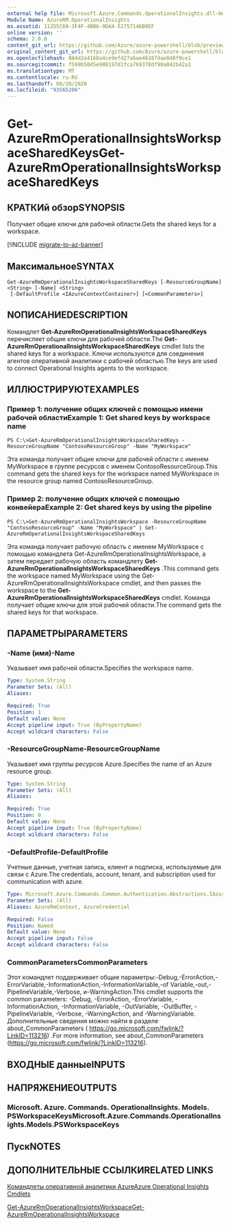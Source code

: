 ```yaml
---
external help file: Microsoft.Azure.Commands.OperationalInsights.dll-Help.xml
Module Name: AzureRM.OperationalInsights
ms.assetid: 112D5C69-3F4F-4BB6-9DA4-52757146B0EF
online version: ''
schema: 2.0.0
content_git_url: https://github.com/Azure/azure-powershell/blob/preview/src/ResourceManager/OperationalInsights/Commands.OperationalInsights/help/Get-AzureRmOperationalInsightsWorkspaceSharedKeys.md
original_content_git_url: https://github.com/Azure/azure-powershell/blob/preview/src/ResourceManager/OperationalInsights/Commands.OperationalInsights/help/Get-AzureRmOperationalInsightsWorkspaceSharedKeys.md
ms.openlocfilehash: 884d2a4168a4ce9efd27a6ae46387dae048f9ce1
ms.sourcegitcommit: f599b50d5e980197d1fca769378df90a842b42a1
ms.translationtype: MT
ms.contentlocale: ru-RU
ms.lasthandoff: 08/20/2020
ms.locfileid: "93565206"
---
```

# <span data-ttu-id="4a714-101">Get-AzureRmOperationalInsightsWorkspaceSharedKeys</span><span class="sxs-lookup"><span data-stu-id="4a714-101">Get-AzureRmOperationalInsightsWorkspaceSharedKeys</span></span>

## <span data-ttu-id="4a714-102">КРАТКИй обзор</span><span class="sxs-lookup"><span data-stu-id="4a714-102">SYNOPSIS</span></span>
<span data-ttu-id="4a714-103">Получает общие ключи для рабочей области.</span><span class="sxs-lookup"><span data-stu-id="4a714-103">Gets the shared keys for a workspace.</span></span>

[!INCLUDE [migrate-to-az-banner](../../includes/migrate-to-az-banner.md)]

## <span data-ttu-id="4a714-104">Максимальное</span><span class="sxs-lookup"><span data-stu-id="4a714-104">SYNTAX</span></span>

```
Get-AzureRmOperationalInsightsWorkspaceSharedKeys [-ResourceGroupName] <String> [-Name] <String>
 [-DefaultProfile <IAzureContextContainer>] [<CommonParameters>]
```

## <span data-ttu-id="4a714-105">NОПИСАНИЕ</span><span class="sxs-lookup"><span data-stu-id="4a714-105">DESCRIPTION</span></span>
<span data-ttu-id="4a714-106">Командлет **Get-AzureRmOperationalInsightsWorkspaceSharedKeys** перечисляет общие ключи для рабочей области.</span><span class="sxs-lookup"><span data-stu-id="4a714-106">The **Get-AzureRmOperationalInsightsWorkspaceSharedKeys** cmdlet lists the shared keys for a workspace.</span></span>
<span data-ttu-id="4a714-107">Ключи используются для соединения агентов оперативной аналитики с рабочей областью.</span><span class="sxs-lookup"><span data-stu-id="4a714-107">The keys are used to connect Operational Insights agents to the workspace.</span></span>

## <span data-ttu-id="4a714-108">ИЛЛЮСТРИРУЮТ</span><span class="sxs-lookup"><span data-stu-id="4a714-108">EXAMPLES</span></span>

### <span data-ttu-id="4a714-109">Пример 1: получение общих ключей с помощью имени рабочей области</span><span class="sxs-lookup"><span data-stu-id="4a714-109">Example 1: Get shared keys by workspace name</span></span>
```
PS C:\>Get-AzureRmOperationalInsightsWorkspaceSharedKeys -ResourceGroupName "ContosoResourceGroup" -Name "MyWorkspace"
```

<span data-ttu-id="4a714-110">Эта команда получает общие ключи для рабочей области с именем MyWorkspace в группе ресурсов с именем ContosoResourceGroup.</span><span class="sxs-lookup"><span data-stu-id="4a714-110">This command gets the shared keys for the workspace named MyWorkspace in the resource group named ContosoResourceGroup.</span></span>

### <span data-ttu-id="4a714-111">Пример 2: получение общих ключей с помощью конвейера</span><span class="sxs-lookup"><span data-stu-id="4a714-111">Example 2: Get shared keys by using the pipeline</span></span>
```
PS C:\>Get-AzureRmOperationalInsightsWorkspace -ResourceGroupName "ContosoResourceGroup" -Name "MyWorkspace" | Get-AzureRmOperationalInsightsWorkspaceSharedKeys
```

<span data-ttu-id="4a714-112">Эта команда получает рабочую область с именем MyWorkspace с помощью командлета Get-AzureRmOperationalInsightsWorkspace, а затем передает рабочую область командлету **Get-AzureRmOperationalInsightsWorkspaceSharedKeys** .</span><span class="sxs-lookup"><span data-stu-id="4a714-112">This command gets the workspace named MyWorkspace using the Get-AzureRmOperationalInsightsWorkspace cmdlet, and then passes the workspace to the **Get-AzureRmOperationalInsightsWorkspaceSharedKeys** cmdlet.</span></span>
<span data-ttu-id="4a714-113">Команда получает общие ключи для этой рабочей области.</span><span class="sxs-lookup"><span data-stu-id="4a714-113">The command gets the shared keys for that workspace.</span></span>

## <span data-ttu-id="4a714-114">ПАРАМЕТРЫ</span><span class="sxs-lookup"><span data-stu-id="4a714-114">PARAMETERS</span></span>

### <span data-ttu-id="4a714-115">-Name (имя)</span><span class="sxs-lookup"><span data-stu-id="4a714-115">-Name</span></span>
<span data-ttu-id="4a714-116">Указывает имя рабочей области.</span><span class="sxs-lookup"><span data-stu-id="4a714-116">Specifies the workspace name.</span></span>

```yaml
Type: System.String
Parameter Sets: (All)
Aliases: 

Required: True
Position: 1
Default value: None
Accept pipeline input: True (ByPropertyName)
Accept wildcard characters: False
```

### <span data-ttu-id="4a714-117">-ResourceGroupName</span><span class="sxs-lookup"><span data-stu-id="4a714-117">-ResourceGroupName</span></span>
<span data-ttu-id="4a714-118">Указывает имя группы ресурсов Azure.</span><span class="sxs-lookup"><span data-stu-id="4a714-118">Specifies the name of an Azure resource group.</span></span>

```yaml
Type: System.String
Parameter Sets: (All)
Aliases: 

Required: True
Position: 0
Default value: None
Accept pipeline input: True (ByPropertyName)
Accept wildcard characters: False
```

### <span data-ttu-id="4a714-119">-DefaultProfile</span><span class="sxs-lookup"><span data-stu-id="4a714-119">-DefaultProfile</span></span>
<span data-ttu-id="4a714-120">Учетные данные, учетная запись, клиент и подписка, используемые для связи с Azure.</span><span class="sxs-lookup"><span data-stu-id="4a714-120">The credentials, account, tenant, and subscription used for communication with azure.</span></span>

```yaml
Type: Microsoft.Azure.Commands.Common.Authentication.Abstractions.IAzureContextContainer
Parameter Sets: (All)
Aliases: AzureRmContext, AzureCredential

Required: False
Position: Named
Default value: None
Accept pipeline input: False
Accept wildcard characters: False
```

### <span data-ttu-id="4a714-121">CommonParameters</span><span class="sxs-lookup"><span data-stu-id="4a714-121">CommonParameters</span></span>
<span data-ttu-id="4a714-122">Этот командлет поддерживает общие параметры:-Debug,-ErrorAction,-ErrorVariable,-InformationAction,-InformationVariable,-of Variable,-out,-PipelineVariable,-Verbose, и-WarningAction.</span><span class="sxs-lookup"><span data-stu-id="4a714-122">This cmdlet supports the common parameters: -Debug, -ErrorAction, -ErrorVariable, -InformationAction, -InformationVariable, -OutVariable, -OutBuffer, -PipelineVariable, -Verbose, -WarningAction, and -WarningVariable.</span></span> <span data-ttu-id="4a714-123">Дополнительные сведения можно найти в разделе about_CommonParameters ( https://go.microsoft.com/fwlink/?LinkID=113216) .</span><span class="sxs-lookup"><span data-stu-id="4a714-123">For more information, see about_CommonParameters (https://go.microsoft.com/fwlink/?LinkID=113216).</span></span>

## <span data-ttu-id="4a714-124">ВХОДНЫЕ данные</span><span class="sxs-lookup"><span data-stu-id="4a714-124">INPUTS</span></span>

## <span data-ttu-id="4a714-125">НАПРЯЖЕНИЕ</span><span class="sxs-lookup"><span data-stu-id="4a714-125">OUTPUTS</span></span>

### <span data-ttu-id="4a714-126">Microsoft. Azure. Commands. OperationalInsights. Models. PSWorkspaceKeys</span><span class="sxs-lookup"><span data-stu-id="4a714-126">Microsoft.Azure.Commands.OperationalInsights.Models.PSWorkspaceKeys</span></span>

## <span data-ttu-id="4a714-127">Пуск</span><span class="sxs-lookup"><span data-stu-id="4a714-127">NOTES</span></span>

## <span data-ttu-id="4a714-128">ДОПОЛНИТЕЛЬНЫЕ ССЫЛКИ</span><span class="sxs-lookup"><span data-stu-id="4a714-128">RELATED LINKS</span></span>

[<span data-ttu-id="4a714-129">Командлеты оперативной аналитики Azure</span><span class="sxs-lookup"><span data-stu-id="4a714-129">Azure Operational Insights Cmdlets</span></span>](./AzureRM.OperationalInsights.md)

[<span data-ttu-id="4a714-130">Get-AzureRmOperationalInsightsWorkspace</span><span class="sxs-lookup"><span data-stu-id="4a714-130">Get-AzureRmOperationalInsightsWorkspace</span></span>](./Get-AzureRmOperationalInsightsWorkspace.md)


